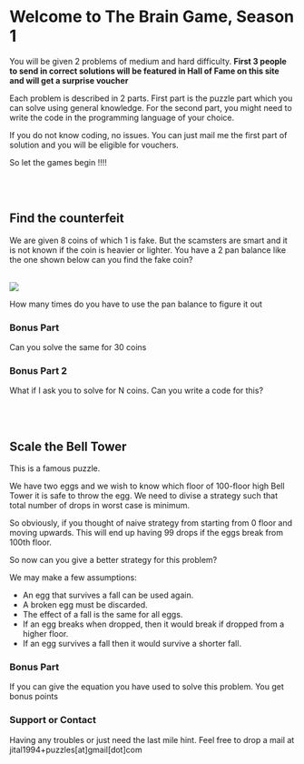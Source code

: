 # Welcome to The Brain Game, Season 1

You will be given 2 problems of medium and hard difficulty. 
**First 3 people to send in correct solutions will be featured in Hall of Fame on this site and will get a surprise voucher**

Each problem is described in 2 parts. First part is the puzzle part which you can solve using general knowledge.
For the second part, you might need to write the code in the programming language of your choice.  

If you do not know coding, no issues. You can just mail me the first part of solution and you will be eligible for vouchers.

So let the games begin !!!! 

<br /> <br /> 

## Find the counterfeit 
We are given 8 coins of which 1 is fake. 
But the scamsters are smart and it is not known if the coin is heavier or lighter. You have a 2 pan balance like the one shown below can you find the fake coin?

<br />
<img src="https://assets.telegraphindia.com/telegraph/c33930ea-b58d-4cb3-ba31-13adbec14f26.jpg">
<br />

How many times do you have to use the pan balance to figure it out   


### Bonus Part
Can you solve the same for 30 coins 

### Bonus Part 2
What if I ask you to solve for N coins. Can you write a code for this?


<br /> <br /> 

## Scale the Bell Tower
This is a famous puzzle. 

We have two eggs and we wish to know which floor of 100-floor high Bell Tower it is safe to throw the egg.
We need to divise a strategy such that total number of drops in worst case is minimum. 

So obviously, if you thought of naive strategy from starting from 0 floor and moving upwards.
This will end up having 99 drops if the eggs break from 100th floor.  

So now can you give a better strategy for this problem?

We may make a few assumptions:
- An egg that survives a fall can be used again.
- A broken egg must be discarded.
- The effect of a fall is the same for all eggs.
- If an egg breaks when dropped, then it would break if dropped from a higher floor.
- If an egg survives a fall then it would survive a shorter fall.

### Bonus Part
If you can give the equation you have used to solve this problem. You get bonus points  

### Support or Contact
Having any troubles or just need the last mile hint. Feel free to drop a mail at jital1994+puzzles[at]gmail[dot]com
